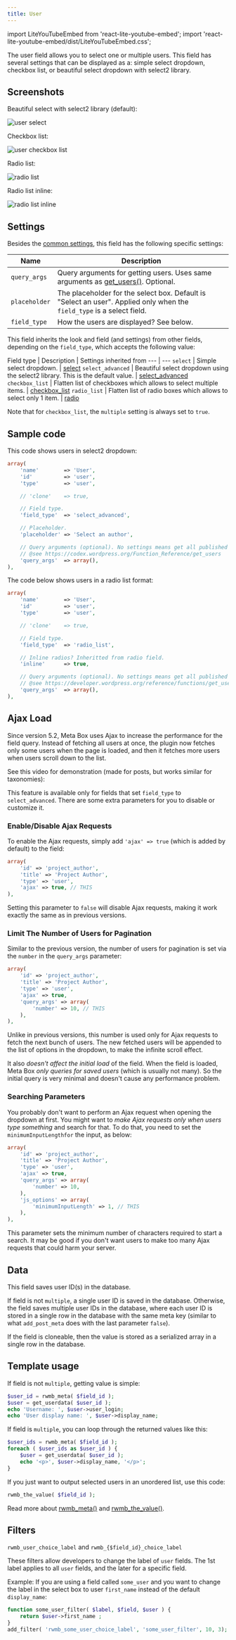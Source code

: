 ```yaml
---
title: User
---
```


import LiteYouTubeEmbed from 'react-lite-youtube-embed';
import 'react-lite-youtube-embed/dist/LiteYouTubeEmbed.css';

The user field allows you to select one or multiple users. This field has several settings that can be displayed as a: simple select dropdown, checkbox list, or beautiful select dropdown with select2 library.

## Screenshots

Beautiful select with select2 library (default):

![user select](https://i.imgur.com/2cEuGhf.png)

Checkbox list:

![user checkbox list](https://i.imgur.com/iG6Gwb4.png)

Radio list:

![radio list](https://i.imgur.com/bfLWmxG.png)

Radio list inline:

![radio list inline](https://i.imgur.com/yFC8YF2.png)

## Settings

Besides the [common settings](/field-settings/), this field has the following specific settings:

Name | Description
--- | ---
`query_args` | Query arguments for getting users. Uses same arguments as [get_users()](https://codex.wordpress.org/Function_Reference/get_users). Optional.
`placeholder` | The placeholder for the select box. Default is "Select an user". Applied only when the `field_type` is a select field.
`field_type` | How the users are displayed? See below.

This field inherits the look and field (and settings) from other fields, depending on the `field_type`, which accepts the following value:

Field type | Description | Settings inherited from
--- | ---
`select` | Simple select dropdown. | [select](/fields/select/)
`select_advanced` | Beautiful select dropdown using the select2 library. This is the default value. | [select_advanced](/fields/select_advanced/)
`checkbox_list` | Flatten list of checkboxes which allows to select multiple items. | [checkbox_list](/fields/checkbox-list/)
`radio_list` | Flatten list of radio boxes which allows to select only 1 item. | [radio](/fields/radio/)

Note that for `checkbox_list`, the `multiple` setting is always set to `true`.

## Sample code

This code shows users in select2 dropdown:

```php
array(
    'name'        => 'User',
    'id'          => 'user',
    'type'        => 'user',

    // 'clone'    => true,

    // Field type.
    'field_type'  => 'select_advanced',

    // Placeholder.
    'placeholder' => 'Select an author',

    // Query arguments (optional). No settings means get all published users.
    // @see https://codex.wordpress.org/Function_Reference/get_users
    'query_args'  => array(),
),
```

The code below shows users in a radio list format:

```php
array(
    'name'        => 'User',
    'id'          => 'user',
    'type'        => 'user',

    // 'clone'    => true,

    // Field type.
    'field_type'  => 'radio_list',

    // Inline radios? Inheritted from radio field.
    'inline'      => true,

    // Query arguments (optional). No settings means get all published users.
    // @see https://developer.wordpress.org/reference/functions/get_users/
    'query_args'  => array(),
),
```

## Ajax Load

Since version 5.2, Meta Box uses Ajax to increase the performance for the field query. Instead of fetching all users at once, the plugin now fetches only some users when the page is loaded, and then it fetches more users when users scroll down to the list.

See this video for demonstration (made for posts, but works similar for taxonomies):

<LiteYouTubeEmbed id='2acm5gW59Mc' />

This feature is available only for fields that set `field_type` to `select_advanced`. There are some extra parameters for you to disable or customize it.

### Enable/Disable Ajax Requests

To enable the Ajax requests, simply add `'ajax' => true` (which is added by default) to the field:

```php
array(
    'id' => 'project_author',
    'title' => 'Project Author',
    'type' => 'user',
    'ajax' => true, // THIS
),
```

Setting this parameter to `false` will disable Ajax requests, making it work exactly the same as in previous versions.

### Limit The Number of Users for Pagination

Similar to the previous version, the number of users for pagination is set via the `number` in the `query_args` parameter:

```php
array(
    'id' => 'project_author',
    'title' => 'Project Author',
    'type' => 'user',
    'ajax' => true,
    'query_args' => array(
        'number' => 10, // THIS
    ),
),
```

Unlike in previous versions, this number is used only for Ajax requests to fetch the next bunch of users. The new fetched users will be appended to the list of options in the dropdown, to make the infinite scroll effect.

It also _doesn't affect the initial load_ of the field. When the field is loaded, Meta Box _only queries for saved users_ (which is usually not many). So the initial query is very minimal and doesn't cause any performance problem.

### Searching Parameters

You probably don't want to perform an Ajax request when opening the dropdown at first. You might want to _make Ajax requests only when users type something_ and search for that. To do that, you need to set the `minimumInputLengthfor` the input, as below:

```php
array(
    'id' => 'project_author',
    'title' => 'Project Author',
    'type' => 'user',
    'ajax' => true,
    'query_args' => array(
        'number' => 10,
    ),
    'js_options' => array(
        'minimumInputLength' => 1, // THIS
    ),
),
```

This parameter sets the minimum number of characters required to start a search. It may be good if you don't want users to make too many Ajax requests that could harm your server.

## Data

This field saves user ID(s) in the database.

If field is not `multiple`, a single user ID is saved in the database. Otherwise, the field saves multiple user IDs in the database, where each user ID is stored in a single row in the database with the same meta key (similar to what `add_post_meta` does with the last parameter `false`).

If the field is cloneable, then the value is stored as a serialized array in a single row in the database.

## Template usage

If field is not `multiple`, getting value is simple:

```php
$user_id = rwmb_meta( $field_id );
$user = get_userdata( $user_id );
echo 'Username: ', $user->user_login;
echo 'User display name: ', $user->display_name;
```

If field is `multiple`, you can loop through the returned values like this:

```php
$user_ids = rwmb_meta( $field_id );
foreach ( $user_ids as $user_id ) {
    $user = get_userdata( $user_id );
    echo '<p>', $user->display_name, '</p>';
}
```

If you just want to output selected users in an unordered list, use this code:

```php
rwmb_the_value( $field_id );
```

Read more about [rwmb_meta()](/functions/rwmb-meta/) and [rwmb_the_value()](/functions/rwmb-the-value/).

## Filters

`rwmb_user_choice_label` and `rwmb_{$field_id}_choice_label`

These filters allow developers to change the label of `user` fields. The 1st label applies to all `user` fields, and the later for a specific field.

Example: If you are using a field called `some_user` and you want to change the label in the select box to user `first_name` instead of the default `display_name`:

```php
function some_user_filter( $label, $field, $user ) {
    return $user->first_name ;
}
add_filter( 'rwmb_some_user_choice_label', 'some_user_filter', 10, 3);
```
